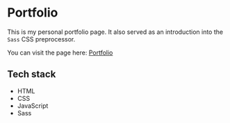 # Portfolio

This is my personal portfolio page. It also served as an introduction into the `Sass` CSS preprocessor.

You can visit the page here: [Portfolio](https://g-r3.github.io/portfolio/)

## Tech stack

-   HTML
-   CSS
-   JavaScript
-   Sass
